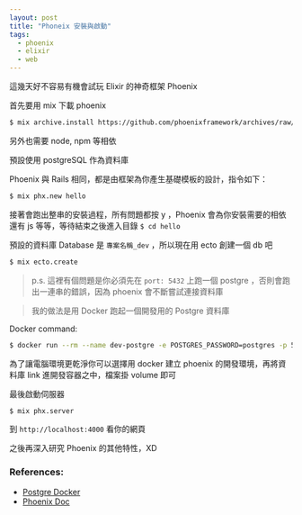 ```yaml
---
layout: post
title: "Phoneix 安裝與啟動"
tags:
  - phoenix
  - elixir
  - web
---
```


這幾天好不容易有機會試玩 Elixir 的神奇框架 Phoenix

首先要用 mix 下載 phoenix

```bash
$ mix archive.install https://github.com/phoenixframework/archives/raw/master/phx_new.ez
```

另外也需要 node, npm 等相依

預設使用 postgreSQL 作為資料庫

Phoenix 與 Rails 相同，都是由框架為你產生基礎模板的設計，指令如下：

```bash
$ mix phx.new hello
```

接著會跑出整串的安裝過程，所有問題都按 y ，Phoenix 會為你安裝需要的相依還有 js 等等，等待結束之後進入目錄 `$ cd hello`

預設的資料庫 Database 是 `專案名稱_dev` ，所以現在用 ecto 創建一個 db 吧

```bash
$ mix ecto.create
```

> p.s. 這裡有個問題是你必須先在 `port: 5432` 上跑一個 postgre ，否則會跑出一連串的錯誤，因為 phoenix 會不斷嘗試連接資料庫

> 我的做法是用 Docker 跑起一個開發用的 Postgre 資料庫

Docker command:

```bash
$ docker run --rm --name dev-postgre -e POSTGRES_PASSWORD=postgres -p 5432:5432 -d postgres:10.3
```

為了讓電腦環境更乾淨你可以選擇用 docker 建立 phoenix 的開發環境，再將資料庫 link 進開發容器之中，檔案掛 volume 即可

最後啟動伺服器

```bash
$ mix phx.server
```

到 `http://localhost:4000` 看你的網頁

之後再深入研究 Phoenix 的其他特性，XD

### References:

- [Postgre Docker](https://docs.docker.com/samples/library/postgres/)
- [Phoenix Doc](https://hexdocs.pm/phoenix/overview.html)
